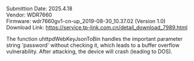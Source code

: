 Submittion Date: 2025.4.18  
Vendor: WDR7660  
Firmware: wdr7660gv1-cn-up_2019-08-30_10.37.02 (Version 1.0)  
Download Link: https://service.tp-link.com.cn/detail_download_7989.html

The function uhttpdWebKeyJsonToBin handles the important parameter string 'password' without checking it, which leads to a buffer overflow vulnerability. After attacking, the device will crash (leading to DOS).

